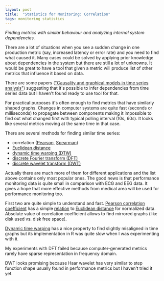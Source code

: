 ```yaml
---
layout: post
title:  "Statistics for Monitoring: Correlation"
tags: monitoring statistics
---
```


_Finding metrics with similar behaviour and analyzing internal system dependencies._

There are a lot of situations when you see a sudden change in one production metric (say, increased latency or error rate) and you need to find what caused it. Many cases could be solved by applying prior knowledge about dependencies in the system but there are still a lot of unknowns. It would be great to have a tool that given a metric will produce list of other metrics that influence it based on data.

There are some papers (["Causality and graphical models in time series analysis"](http://galton.uchicago.edu/~eichler/hsss.pdf)) suggesting that it's possible to infer dependencies from time series data but I haven't found ready to use tool for that.

For practical purposes it's often enough to find metrics that have similarly shaped graphs. Changes in computer systems are quite fast (seconds or milliseconds) to propagate between components making it impossible to find out what changed first with typical polling interval (10s, 60s). It looks like several metrics moving at the same time in that case.

There are several methods for finding similar time series:

 * correlation ([Pearson](http://en.wikipedia.org/wiki/Pearson_product-moment_correlation_coefficient), [Spearman](http://en.wikipedia.org/wiki/Spearman%27s_rank_correlation_coefficient))
 * [Euclidean distance](http://en.wikipedia.org/wiki/Euclidean_distance)
 * [dynamic time warping (DTW)](http://en.wikipedia.org/wiki/Dynamic_time_warping)
 * [discrete Fourier transform (DFT)](http://en.wikipedia.org/wiki/Discrete_Fourier_transform)
 * [discrete wavelet transform (DWT)](http://en.wikipedia.org/wiki/Discrete_wavelet_transform)

Actually there are much more of them for different applications and the list above contains only most popular ones. The good news is that performance monitoring data is quite small in comparison with ECG and EEG data. It gives a hope that more effective methods from medical area will be used for performance monitoring too.

First two are quite simple to understand and fast. [Pearson correlation coefficient](http://en.wikipedia.org/wiki/Pearson_product-moment_correlation_coefficient) has a simple [relation](http://www.analytictech.com/mb876/handouts/distance_and_correlation.htm) to [Euclidean distance](http://en.wikipedia.org/wiki/Euclidean_distance) for normalized data. Absolute value of correlation coefficient allows to find mirrored graphs (like disk used vs. disk free space).

[Dynamic time warping](http://en.wikipedia.org/wiki/Dynamic_time_warping) has a nice property to find slightly misaligned in time graphs but its implementation in R was quite slow when I was experimenting with it.

My experiments with DFT failed because computer-generated metrics rarely have sparse representation in frequency domain.

DWT looks promising because Haar wavelet has very similar to step function shape usually found in performance metrics but I haven't tried it yet.


